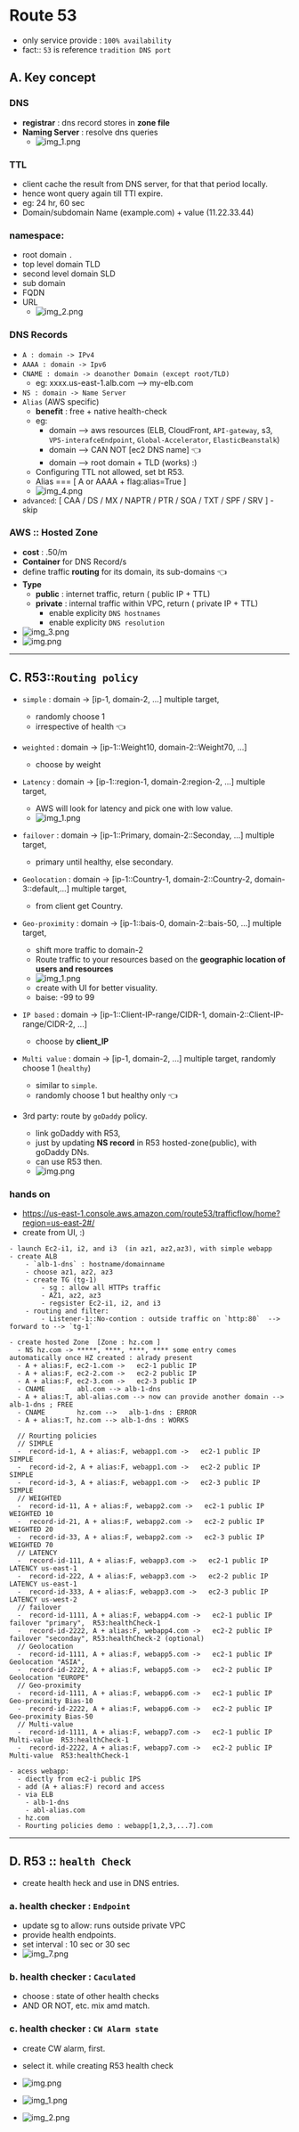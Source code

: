 # Route 53
- only service provide : `100% availability`
- fact:: `53` is reference `tradition DNS port`

## A. Key concept
### **DNS** 
  - **registrar** : dns record stores in **zone file**
  - **Naming Server** : resolve dns queries
    - ![img_1.png](../99_img/r53/img_1.png)

### **TTL**
  - client cache the result from DNS server, for that that period locally.
  - hence wont query again till TTl expire.
  - eg: 24 hr, 60 sec
  - Domain/subdomain Name (example.com) + value (11.22.33.44)

### **namespace**: 
  - root domain `.` 
  - top level domain TLD
  - second level domain SLD
  - sub domain 
  - FQDN 
  - URL 
    - ![img_2.png](../99_img/r53/img_2.png)
  
### **DNS Records**
- `A : domain -> IPv4`
- `AAAA : domain -> Ipv6`
- `CNAME : domain -> doanother Domain (except root/TLD)`
  - eg: xxxx.us-east-1.alb.com --> my-elb.com
- `NS : domain -> Name Server`
- `Alias` (AWS specific) 
  - **benefit** : free + native health-check
  - eg:
    - domain --> aws resources (ELB, CloudFront, `API-gateway`, s3, `VPS-interafceEndpoint`, `Global-Accelerator`, `ElasticBeanstalk`)
    - domain --> CAN NOT [ec2 DNS name] :point_left:
    - domain --> root domain + TLD (works) :)
  - Configuring TTL not allowed, set bt R53.
  - Alias === [ A or AAAA + flag:alias=True ]
  - ![img_4.png](../99_img/r53/img_4.png)
-  `advanced`:   [ CAA / DS / MX / NAPTR / PTR / SOA / TXT / SPF / SRV ] - skip

### AWS :: Hosted Zone
- **cost** : .50/m
- **Container** for DNS Record/s
- define traffic **routing** for its domain, its sub-domains :point_left:
- **Type**
  - **public** : internet traffic, return ( public IP + TTL)
  - **private**  : internal traffic within VPC, return ( private IP + TTL)
    - enable explicity `DNS hostnames` 
    - enable explicity `DNS resolution`
- ![img_3.png](../99_img/r53/img_3.png)
- ![img.png](../99_img/r53/img_5.png)
---  
## C. R53::`Routing policy`
- `simple` : domain -> [ip-1, domain-2, ...] multiple target, 
  - randomly choose 1 
  - irrespective of health :point_left:
  
- `weighted` : domain -> [ip-1::Weight10, domain-2::Weight70, ...]
  - choose by weight
  
- `Latency` : domain -> [ip-1::region-1, domain-2:region-2, ...] multiple target, 
  - AWS will look for latency and pick one with low value.
  - ![img_1.png](../99_img/r53/img_6.png)

- `failover` : domain -> [ip-1::Primary, domain-2::Seconday, ...] multiple target, 
  - primary until healthy, else secondary.
  
- `Geolocation` :  domain -> [ip-1::Country-1, domain-2::Country-2, domain-3::default,...] multiple target, 
  - from client get Country.
  
- `Geo-proximity` : domain -> [ip-1::bais-0, domain-2::bais-50, ...] multiple target, 
  - shift more traffic to domain-2
  - Route traffic to your resources based on the **geographic location of users and resources**
  - ![img_1.png](../99_img/r53/img_12.png)
  - create with UI for better visuality.
  - baise: -99 to 99
  
- `IP based` : domain -> [ip-1::Client-IP-range/CIDR-1, domain-2::Client-IP-range/CIDR-2, ...]
  - choose by **client_IP**
  
- `Multi value` : domain -> [ip-1, domain-2, ...] multiple target, randomly choose 1 (`healthy`) 
  - similar to `simple`.
  - randomly choose 1 but healthy only :point_left:

- 3rd party:  route by `goDaddy` policy.
  - link goDaddy with R53, 
  - just by updating  **NS record** in R53 hosted-zone(public),  with goDaddy DNs.
  - can use R53 then.
  - ![img.png](../99_img/r53/img_13.png)
  
### hands on
- https://us-east-1.console.aws.amazon.com/route53/trafficflow/home?region=us-east-2#/
- create from UI, :)
```
- launch Ec2-i1, i2, and i3  (in az1, az2,az3), with simple webapp
- create ALB
    - `alb-1-dns` : hostname/domainname
    - choose az1, az2, az3
    - create TG (tg-1)
        - sg : allow all HTTPs traffic
        - AZ1, az2, az3
        - regsister Ec2-i1, i2, and i3
    - routing and filter: 
        - Listener-1::No-contion : outside traffic on `http:80`  --> forward to --> `tg-1` 

- create hosted Zone  [Zone : hz.com ]
  - NS hz.com -> *****, ****, ****, **** some entry comes automatically once HZ created : alrady present
  - A + alias:F, ec2-1.com ->   ec2-1 public IP  
  - A + alias:F, ec2-2.com ->   ec2-2 public IP  
  - A + alias:F, ec2-3.com ->   ec2-3 public IP  
  - CNAME        abl.com --> alb-1-dns
  - A + alias:T, abl-alias.com --> now can provide another domain --> alb-1-dns ; FREE
  - CNAME        hz.com -->   alb-1-dns : ERROR
  - A + alias:T, hz.com --> alb-1-dns : WORKS
  
  // Rourting policies
  // SIMPLE
  -  record-id-1, A + alias:F, webapp1.com ->   ec2-1 public IP  SIMPLE 
  -  record-id-2, A + alias:F, webapp1.com ->   ec2-2 public IP  SIMPLE 
  -  record-id-3, A + alias:F, webapp1.com ->   ec2-3 public IP  SIMPLE
  // WEIGHTED
  -  record-id-11, A + alias:F, webapp2.com ->   ec2-1 public IP  WEIGHTED 10
  -  record-id-21, A + alias:F, webapp2.com ->   ec2-2 public IP  WEIGHTED 20
  -  record-id-33, A + alias:F, webapp2.com ->   ec2-3 public IP  WEIGHTED 70
  // LATENCY
  -  record-id-111, A + alias:F, webapp3.com ->   ec2-1 public IP  LATENCY us-east-1
  -  record-id-222, A + alias:F, webapp3.com ->   ec2-2 public IP  LATENCY us-east-1
  -  record-id-333, A + alias:F, webapp3.com ->   ec2-3 public IP  LATENCY us-west-2
  // failover
  -  record-id-1111, A + alias:F, webapp4.com ->   ec2-1 public IP  failover "primary",  R53:healthCheck-1
  -  record-id-2222, A + alias:F, webapp4.com ->   ec2-2 public IP  failover "seconday", R53:healthCheck-2 (optional)
  // Geolocation
  -  record-id-1111, A + alias:F, webapp5.com ->   ec2-1 public IP  Geolocation "ASIA",  
  -  record-id-2222, A + alias:F, webapp5.com ->   ec2-2 public IP  Geolocation "EUROPE"
  // Geo-proximity
  -  record-id-1111, A + alias:F, webapp6.com ->   ec2-1 public IP  Geo-proximity Bias-10  
  -  record-id-2222, A + alias:F, webapp6.com ->   ec2-2 public IP  Geo-proximity Bias-50
  // Multi-value
  -  record-id-1111, A + alias:F, webapp7.com ->   ec2-1 public IP Multi-value  R53:healthCheck-1 
  -  record-id-2222, A + alias:F, webapp7.com ->   ec2-2 public IP Multi-value  R53:healthCheck-1
    
- acess webapp:
  - diectly from ec2-i public IPS
  - add (A + alias:F) record and access
  - via ELB 
    - alb-1-dns
    - abl-alias.com
  - hz.com
  - Rourting policies demo : webapp[1,2,3,...7].com
```
---
## D. R53 :: `health Check`
- create health heck and use in DNS entries.
### a. health checker : `Endpoint`
- update sg to allow: runs outside private VPC
- provide health endpoints.
- set interval : 10 sec or 30 sec
- ![img_7.png](../99_img/r53/img_7.png)

### b. health checker : `Caculated`
- choose : state of other health checks
- AND OR NOT, etc. mix amd match.

### c. health checker : `CW Alarm state`
- create CW alarm, first.
- select it. while creating R53 health check

- ![img.png](../99_img/r53/img_10.png)
- ![img_1.png](../99_img/r53/img_8.png)
- ![img_2.png](../99_img/r53/img_9.png)


